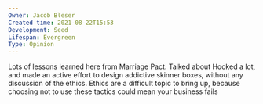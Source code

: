 ```yaml
---
Owner: Jacob Bleser
Created time: 2021-08-22T15:53
Development: Seed
Lifespan: Evergreen
Type: Opinion
---
```

Lots of lessons learned here from Marriage Pact.
Talked about Hooked a lot, and made an active effort to design addictive skinner boxes, without any discussion of the ethics. Ethics are a difficult topic to bring up, because choosing not to use these tactics could mean your business fails